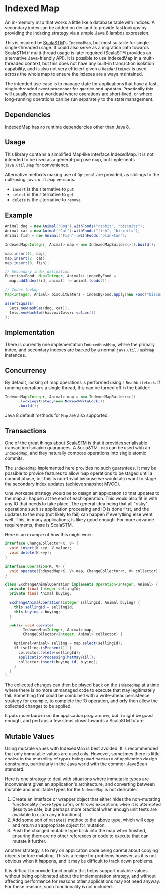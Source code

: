 Indexed Map
===========

An in-memory map that works a little like a database table with indices. A
secondary index can be added on demand to provide fast lookups by providing
the indexing strategy via a simple Java 8 lambda expression.

This is inspired by [ScalaSTM][1]'s `IndexedMap`, but most suitable for single
single-threaded usage. It could also serve as a migration path towards ScalaSTM
if multi-thread usage is later required (ScalaSTM provides an alternative
Java-friendly API). It is possible to use IndexedMap in a multi-threaded context,
but this does not have any built-in transaction isolation capability, and is also
not very efficient given a `ReadWriteLock` is used across the whole map to ensure
the indexes are always maintained.

The intended use-case is to manage state for applications that have a fast,
single threaded event processor for queries and updates. Practically this will
usually mean a workload where operations are short-lived, or where long-running
operations can be run separately to the state management.

Dependencies
------------

IndexedMap has no runtime dependencies other than Java 8.

Usage
-----

This library contains a simplified Map-like interface IndexedMap. It is not
intended to be used as a general-purpose map, but implements `java.util.Map`
for convenience.

Alternative methods making use of `Optional` are provided, as siblings to the
null-using `java.util.Map` versions.

* `insert` is the alternative to `put`
* `select` is the alternative to `get`
* `delete` is the alternative to `remove`

Example
-------

```java
Animal dog = new Animal("Dog").withFoods("rabbit", "biscuits");
Animal cat = new Animal("Cat").withFoods("fish", "biscuits");
Animal fish = new Animal("Fish").withFoods("plankton");

IndexedMap<Integer, Animal> map = new IndexedMapBuilder<>().build();

map.insert(1, dog);
map.insert(2, cat);
map.insert(3, fish);

// Secondary index definition
Function<Food, Map<Integer, Animal>> indexByFood =
  map.addIndex((id, animal) -> animal.foods());

// Index lookup
Map<Integer, Animal> biscuitEaters = indexByFood.apply(new Food("biscuits"));

assertEquals(
  Sets.newHashSet(dog, cat)),
  Sets.newHashSet(biscuitEaters.values())
);
```

Implementation
--------------

There is currently one implementation `IndexedHashMap`, where the primary
index, and secondary indexes are backed by a normal `java.util.HashMap`
instances.

Concurrency
-----------

By default, locking of map operations is performed using a `ReadWriteLock`.
If running operations a single thread, this can be turned off in the builder:

```java
IndexedMap<Integer, Animal> map = new IndexedMapBuilder<>()
      .lockingStrategy(new NoReadWriteLock())
      .build();
```

Java 8 default methods for `Map` are also supported.

Transactions
------------

One of the great things about [ScalaSTM][1] is that it provides serialisable
transaction isolation guarantees. A ScalaSTM `TMap` can be used with an
`IndexedMap`, and they naturally compose operations into single atomic commits.

The `IndexedMap` implemented here provides no such guarantees. It may be possible
to provide features to allow map operations to be staged until a commit phase,
but this is non-trivial because we would also want to stage the secondary index
updates (achieve snapshot MVCC).

One workable strategy would be to design an application so that updates to the
map all happen at the end of each operation. This would also fit in with any IO
that needs to take place. The general idea being that all "risky" operations
such as application processing and IO is done first, and the updates to the map
(not likely to fail) can happen if everything else went well. This, in many
applications, is likely good enough. For more advance requirements, there is
ScalaSTM.

Here is an example of how this might work.

```java
interface ChangeCollector<K, V> {
  void insert(K key, V value);
  void delete(K key);
}

interface Operation<K, V> {
  void operate(IndexedMap<K, V> map, ChangeCollector<K, V> collector);
}

class ExchangeAnimalOperation implements Operation<Integer, Animal> {
  private final Integer sellingId;
  private final Animal buying;

  ExchangeAnimalOperation(Integer sellingId, Animal buying) {
    this.sellingId = sellingId;
    this.buying = buying;
  }

  public void operate(
        IndexedMap<Integer, Animal> map,
        ChangeCollector<Integer, Animal> collector) {

    Optional<Animal> selling = map.select(sellingId);
    if (selling.isPresent()) {
      collector.delete(sellingId);
      applicationProcessingThatMayFail();
      collector.insert(buying.id, buying);
    }
  }
}
```

The collected changes can then be played back on the `IndexedMap` at a time
where there is no more unmanaged code to execute that may legitimately fail.
Something that could be combined with a write-ahead persistence strategy for
example, to complete the IO operation, and only then allow the collected
changes to be applied.

It puts more burden on the application programmer, but it might be good enough,
and perhaps a few steps closer towards a ScalaSTM future.

Mutable Values
--------------

Using mutable values with IndexedMap is best avoided. It is recommended that
only immutable values are used only. However, sometimes there is little choice
in the mutability of types being used because of application design constraints,
particularly in the Java world with the common JavaBean standard.

Here is one strategy to deal with situations where immutable types are inconvenient
given an application's architecture, and converting between mutable and immutable
types for the `IndexedMap` is not desirable.

1. Create an interface or wrapper object that either hides the non-mutating
   functionality (more type safe), or throws exceptions when it is attempted
   (less type safe, but perhaps more practical when enough unit tests are
   available to catch any infractions).
2. Add some sort of `mutate()` method to the above type, which will copy and
   return an appropriate object for mutation.
3. Push the changed mutable type back into the map when finished, ensuring
   there are no other references or code to execute that can mutate it further.

Another strategy is to rely on application code being careful about copying
objects before mutating. This is a recipe for problems however, as it is not
obvious when it happens, and it may be difficult to track down problems.

It is difficult to provide functionality that helps support mutable values
without being opinionated about the implementation strategy, and without
affecting performance for reasons other applications may not need anyway.
For these reasons, such functionality is not included.

[1]: http://nbronson.github.io/scala-stm
